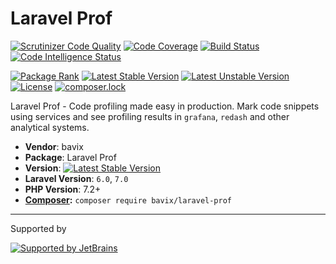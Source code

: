# Laravel Prof

[![Scrutinizer Code Quality](https://scrutinizer-ci.com/g/bavix/laravel-prof/badges/quality-score.png?b=master)](https://scrutinizer-ci.com/g/bavix/laravel-prof/?branch=master)
[![Code Coverage](https://scrutinizer-ci.com/g/bavix/laravel-prof/badges/coverage.png?b=master)](https://scrutinizer-ci.com/g/bavix/laravel-prof/?branch=master)
[![Build Status](https://scrutinizer-ci.com/g/bavix/laravel-prof/badges/build.png?b=master)](https://scrutinizer-ci.com/g/bavix/laravel-prof/build-status/master)
[![Code Intelligence Status](https://scrutinizer-ci.com/g/bavix/laravel-prof/badges/code-intelligence.svg?b=master)](https://scrutinizer-ci.com/code-intelligence)

[![Package Rank](https://phppackages.org/p/bavix/laravel-prof/badge/rank.svg)](https://packagist.org/packages/bavix/laravel-prof)
[![Latest Stable Version](https://poser.pugx.org/bavix/laravel-prof/v/stable)](https://packagist.org/packages/bavix/laravel-prof)
[![Latest Unstable Version](https://poser.pugx.org/bavix/laravel-prof/v/unstable)](https://packagist.org/packages/bavix/laravel-prof)
[![License](https://poser.pugx.org/bavix/laravel-prof/license)](https://packagist.org/packages/bavix/laravel-prof)
[![composer.lock](https://poser.pugx.org/bavix/laravel-prof/composerlock)](https://packagist.org/packages/bavix/laravel-prof)

Laravel Prof - Code profiling made easy in production. 
Mark code snippets using services and see profiling results in `grafana`, `redash` 
and other analytical systems.

* **Vendor**: bavix
* **Package**: Laravel Prof
* **Version**: [![Latest Stable Version](https://poser.pugx.org/bavix/laravel-prof/v/stable)](https://packagist.org/packages/bavix/laravel-prof)
* **Laravel Version**: `6.0`, `7.0`
* **PHP Version**: 7.2+ 
* **[Composer](https://getcomposer.org/):** `composer require bavix/laravel-prof`

---
Supported by

[![Supported by JetBrains](https://cdn.rawgit.com/bavix/development-through/46475b4b/jetbrains.svg)](https://www.jetbrains.com/)
